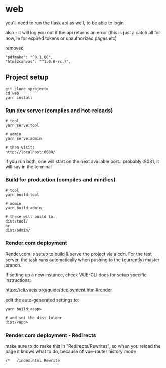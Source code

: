 # web

you'll need to run the flask api as well, to be able to login

also - it will log you out if the api returns an error (this is just a catch all for now, ie for expired tokens or unauthorized pages etc)

removed

    "pdfmake": "^0.1.68",    
    "html2canvas": "^1.0.0-rc.7",   


## Project setup
```
git clone <project>
cd web
yarn install
```

### Run dev server (compiles and hot-reloads)
```
# tool
yarn serve:tool

# admin
yarn serve:admin

# then visit:
http://localhost:8080/

```
if you run both, one will start on the next available port..
probably :8081,
it will say in the terminal


### Build for production (compiles and minifies)
```
# tool
yarn build:tool

# admin
yarn build:admin

# these will build to:
dist/tool/
or
dist/admin/
```



### Render.com deployment

Render.com is setup to build & serve the project via a cdn. For the test server, the task runs automatically when pushing to the (currently) master branch.

If setting up a new instance, check VUE-CLI docs for setup specific instructions:


https://cli.vuejs.org/guide/deployment.html#render


edit the auto-generated settings to:
```
yarn build:<app>

# and set the dist folder
dist/<app>
```


### Render.com deployment - Redirects

make sure to do make this in "Redirects/Rewrites", so when you reload the page it knows what to do, because of vue-router history mode
```
/*   /index.html Rewrite
```
